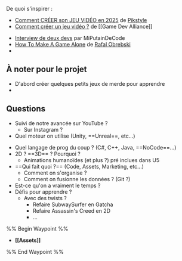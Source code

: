 De quoi s'inspirer :
* [Comment CRÉER son JEU VIDÉO en 2025](https://www.youtube.com/watch?v=0Pcj0nR45U4) de [Pikstyle](https://www.youtube.com/@pikstyle_ytb)
* [Comment créer un jeu vidéo ?](https://www.youtube.com/watch?v=LgAQWasSAXQ) de [[Game Dev Alliance]]
- [Interview de deux devs](https://www.youtube.com/watch?v=5Iuog2JtXDI) par MiPutainDeCode
- [How To Make A Game Alone](https://www.youtube.com/watch?v=my8euq9bzFQ) de [Rafal Obrebski](https://www.youtube.com/@rafalobrebski)
- 

## À noter pour le projet

- D'abord créer quelques petits jeux de merde pour apprendre
- 
## Questions

* Suivi de notre avancée sur YouTube ?
	* Sur Instagram ?
* Quel moteur on utilise (Unity, ==Unreal==, etc...)
- Quel langage de prog du coup ? (C#, C++, Java, ==NoCode==...)
- 2D ? ==3D== ? Pourquoi ?
	- Animations humanoïdes (et plus ?) pré inclues dans U5
- ==Qui fait quoi ?== (Code, Assets, Marketing, etc...)
	- Comment on s'organise ?
	- Comment on fusionne les données ? (Git ?)
- Est-ce qu'on a vraiment le temps ?
- Défis pour apprendre ?
	- Avec des twists ?
		- Refaire SubwaySurfer en Gatcha
		- Refaire Assassin's Creed en 2D
		- ...

%% Begin Waypoint %%
- **[[Assets]]**

%% End Waypoint %%
